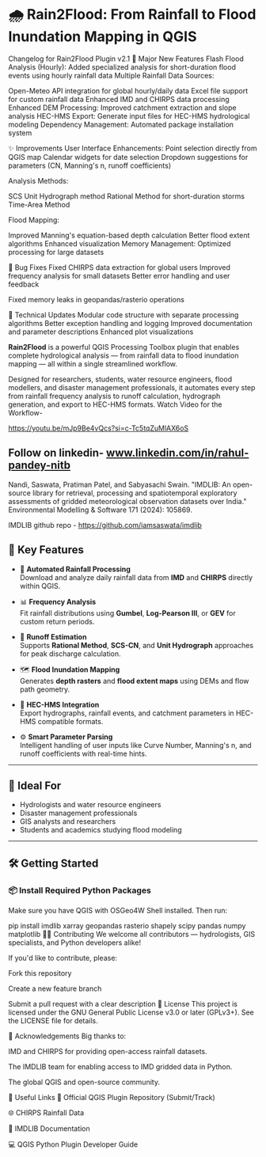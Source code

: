 # 🌧️ Rain2Flood: From Rainfall to Flood Inundation Mapping in QGIS
Changelog for Rain2Flood Plugin v2.1
🚀 Major New Features
Flash Flood Analysis (Hourly): Added specialized analysis for short-duration flood events using hourly rainfall data
Multiple Rainfall Data Sources:

Open-Meteo API integration for global hourly/daily data
Excel file support for custom rainfall data
Enhanced IMD and CHIRPS data processing
Enhanced DEM Processing: Improved catchment extraction and slope analysis
HEC-HMS Export: Generate input files for HEC-HMS hydrological modeling
Dependency Management: Automated package installation system

✨ Improvements
User Interface Enhancements:
Point selection directly from QGIS map
Calendar widgets for date selection
Dropdown suggestions for parameters (CN, Manning's n, runoff coefficients)

Analysis Methods:

SCS Unit Hydrograph method
Rational Method for short-duration storms
Time-Area Method

Flood Mapping:

Improved Manning's equation-based depth calculation
Better flood extent algorithms
Enhanced visualization
Memory Management: Optimized processing for large datasets

🐛 Bug Fixes
Fixed CHIRPS data extraction for global users
Improved frequency analysis for small datasets
Better error handling and user feedback

Fixed memory leaks in geopandas/rasterio operations

🔧 Technical Updates
Modular code structure with separate processing algorithms
Better exception handling and logging
Improved documentation and parameter descriptions
Enhanced plot visualizations


**Rain2Flood** is a powerful QGIS Processing Toolbox plugin that enables complete hydrological analysis — from rainfall data to flood inundation mapping — all within a single streamlined workflow.

Designed for researchers, students, water resource engineers, flood modellers, and disaster management professionals, it automates every step from rainfall frequency analysis to runoff calculation, hydrograph generation, and export to HEC-HMS formats.
Watch Video for the Workflow-

https://youtu.be/mJp9Be4vQcs?si=c-Tc5tqZuMlAX6oS

Follow on linkedin- www.linkedin.com/in/rahul-pandey-nitb
---
Nandi, Saswata, Pratiman Patel, and Sabyasachi Swain. "IMDLIB: An open-source library for retrieval, processing and spatiotemporal exploratory assessments of gridded meteorological observation datasets over India." Environmental Modelling & Software 171 (2024): 105869.
 
IMDLIB github repo - https://github.com/iamsaswata/imdlib
## 🚀 Key Features

- 🔄 **Automated Rainfall Processing**  
  Download and analyze daily rainfall data from **IMD** and **CHIRPS** directly within QGIS.

- 📊 **Frequency Analysis**  
  Fit rainfall distributions using **Gumbel**, **Log-Pearson III**, or **GEV** for custom return periods.

- 🌊 **Runoff Estimation**  
  Supports **Rational Method**, **SCS-CN**, and **Unit Hydrograph** approaches for peak discharge calculation.

- 🗺️ **Flood Inundation Mapping**  
  Generates **depth rasters** and **flood extent maps** using DEMs and flow path geometry.

- 💾 **HEC-HMS Integration**  
  Export hydrographs, rainfall events, and catchment parameters in HEC-HMS compatible formats.

- ⚙️ **Smart Parameter Parsing**  
  Intelligent handling of user inputs like Curve Number, Manning's n, and runoff coefficients with real-time hints.

---

## 🧪 Ideal For

- Hydrologists and water resource engineers  
- Disaster management professionals  
- GIS analysts and researchers  
- Students and academics studying flood modeling

---

## 🛠️ Getting Started

### 📦 Install Required Python Packages

Make sure you have QGIS with OSGeo4W Shell installed. Then run:


pip install imdlib xarray geopandas rasterio shapely scipy pandas numpy matplotlib
🧑‍💻 Contributing
We welcome all contributors — hydrologists, GIS specialists, and Python developers alike!

If you'd like to contribute, please:

Fork this repository

Create a new feature branch

Submit a pull request with a clear description
📜 License
This project is licensed under the GNU General Public License v3.0 or later (GPLv3+).
See the LICENSE file for details.

📢 Acknowledgements
Big thanks to:

IMD and CHIRPS for providing open-access rainfall datasets.

The IMDLIB team for enabling access to IMD gridded data in Python.

The global QGIS and open-source community.

🔗 Useful Links
📘 Official QGIS Plugin Repository (Submit/Track)






🌐 CHIRPS Rainfall Data

📘 IMDLIB Documentation

💻 QGIS Python Plugin Developer Guide
